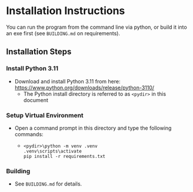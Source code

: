 # Installation Instructions

You can run the program from the command line via python, or build it into an exe first (see `BUILDING.md` on requirements).

## Installation Steps

### Install Python 3.11

 * Download and install Python 3.11 from here: https://www.python.org/downloads/release/python-3110/
   * The Python install directory is referred to as `<pydir>` in this document

### Setup Virtual Environment

 * Open a command prompt in this directory and type the following commands:
   * ```
     <pydir>\python -m venv .venv
     .venv\scripts\activate
     pip install -r requirements.txt
     ```

### Building
 * See `BUILDING.md` for details.
